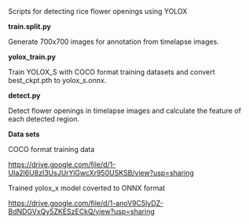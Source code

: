Scripts for detecting rice flower openings using YOLOX

**train.split.py**

 Generate 700x700 images for annotation from timelapse images.

**yolox_train.py**

 Train YOLOX_S with COCO format training datasets and convert best_ckpt.pth to yolox_s.onnx.

**detect.py**

 Detect flower openings in timelapse images and calculate the feature of each detected region.

**Data sets**

COCO format training data
 
 https://drive.google.com/file/d/1-UIa2l6U8zI3UsJUrYiGwcXr950USKSB/view?usp=sharing

Trained yolox_x model coverted to ONNX format
 
 https://drive.google.com/file/d/1-anoV9C5lyDZ-BdNDGVxQy5ZKESzECkQ/view?usp=sharing

